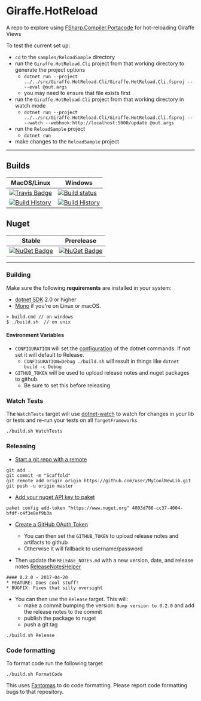 # Giraffe.HotReload

A repo to explore using [FSharp.Compiler.Portacode](https://github.com/fsprojects/FSharp.Compiler.PortaCode) for hot-reloading Giraffe Views

To test the current set up:

* `cd` to the `samples/ReloadSample` directory
* run the `Giraffe.HotReload.Cli` project from that working directory to generate the project options
  * `dotnet run --project ../../src/Giraffe.HotReload.Cli/Giraffe.HotReload.Cli.fsproj -- --eval @out.args`
  * you may need to ensure that file exists first
* run the `Giraffe.HotReload.Cli` project from that working directory in watch mode
  * `dotnet run --project ../../src/Giraffe.HotReload.Cli/Giraffe.HotReload.Cli.fsproj -- --watch --webhook:http://localhost:5000/update @out.args`
* run the `ReloadSample` project
  * `dotnet run`
* make changes to the `ReloadSample` project

---

## Builds

MacOS/Linux | Windows
--- | ---
[![Travis Badge](https://travis-ci.org/baronfel/Giraffe.HotReload.svg?branch=master)](https://travis-ci.org/baronfel/Giraffe.HotReload) | [![Build status](https://ci.appveyor.com/api/projects/status/github/baronfel/Giraffe.HotReload?svg=true)](https://ci.appveyor.com/project/baronfel/Giraffe.HotReload)
[![Build History](https://buildstats.info/travisci/chart/baronfel/Giraffe.HotReload)](https://travis-ci.org/baronfel/Giraffe.HotReload/builds) | [![Build History](https://buildstats.info/appveyor/chart/baronfel/Giraffe.HotReload)](https://ci.appveyor.com/project/baronfel/Giraffe.HotReload)  


## Nuget 

Stable | Prerelease
--- | ---
[![NuGet Badge](https://buildstats.info/nuget/Giraffe.HotReload)](https://www.nuget.org/packages/Giraffe.HotReload/) | [![NuGet Badge](https://buildstats.info/nuget/Giraffe.HotReload?includePreReleases=true)](https://www.nuget.org/packages/Giraffe.HotReload/)

---

### Building


Make sure the following **requirements** are installed in your system:

* [dotnet SDK](https://www.microsoft.com/net/download/core) 2.0 or higher
* [Mono](http://www.mono-project.com/) if you're on Linux or macOS.

```
> build.cmd // on windows
$ ./build.sh  // on unix
```

#### Environment Variables

* `CONFIGURATION` will set the [configuration](https://docs.microsoft.com/en-us/dotnet/core/tools/dotnet-build?tabs=netcore2x#options) of the dotnet commands.  If not set it will default to Release.
  * `CONFIGURATION=Debug ./build.sh` will result in things like `dotnet build -c Debug`
* `GITHUB_TOKEN` will be used to upload release notes and nuget packages to github.
  * Be sure to set this before releasing

### Watch Tests

The `WatchTests` target will use [dotnet-watch](https://github.com/aspnet/Docs/blob/master/aspnetcore/tutorials/dotnet-watch.md) to watch for changes in your lib or tests and re-run your tests on all `TargetFrameworks`

```
./build.sh WatchTests
```

### Releasing
* [Start a git repo with a remote](https://help.github.com/articles/adding-an-existing-project-to-github-using-the-command-line/)

```
git add .
git commit -m "Scaffold"
git remote add origin origin https://github.com/user/MyCoolNewLib.git
git push -u origin master
```

* [Add your nuget API key to paket](https://fsprojects.github.io/Paket/paket-config.html#Adding-a-NuGet-API-key)

```
paket config add-token "https://www.nuget.org" 4003d786-cc37-4004-bfdf-c4f3e8ef9b3a
```

* [Create a GitHub OAuth Token](https://help.github.com/articles/creating-a-personal-access-token-for-the-command-line/)
    * You can then set the `GITHUB_TOKEN` to upload release notes and artifacts to github
    * Otherwise it will fallback to username/password


* Then update the `RELEASE_NOTES.md` with a new version, date, and release notes [ReleaseNotesHelper](https://fsharp.github.io/FAKE/apidocs/fake-releasenoteshelper.html)

```
#### 0.2.0 - 2017-04-20
* FEATURE: Does cool stuff!
* BUGFIX: Fixes that silly oversight
```

* You can then use the `Release` target.  This will:
    * make a commit bumping the version:  `Bump version to 0.2.0` and add the release notes to the commit
    * publish the package to nuget
    * push a git tag

```
./build.sh Release
```


### Code formatting

To format code run the following target

```
./build.sh FormatCode
```

This uses [Fantomas](https://github.com/fsprojects/fantomas) to do code formatting.  Please report code formatting bugs to that repository.
